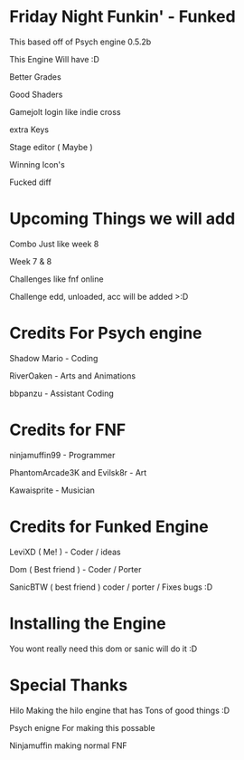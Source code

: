 # Friday Night Funkin' - Funked
This based off of Psych engine 0.5.2b

This Engine Will have :D

 Better Grades

 Good Shaders 

 Gamejolt login like indie cross

 extra Keys

 Stage editor ( Maybe )

 Winning Icon's

 Fucked diff 

 # Upcoming Things we will add 

 Combo Just like week 8 

Week 7  &  8

Challenges like fnf online

Challenge edd, unloaded, acc will be added >:D 

# Credits For Psych engine

Shadow Mario - Coding

RiverOaken - Arts and Animations

bbpanzu - Assistant Coding

 # Credits for FNF 

ninjamuffin99 - Programmer

PhantomArcade3K and Evilsk8r - Art

Kawaisprite - Musician

# Credits for Funked Engine

LeviXD ( Me! ) - Coder / ideas

Dom ( Best friend ) - Coder / Porter

SanicBTW ( best friend ) coder / porter / Fixes bugs :D

# Installing the Engine
You wont really need this dom or sanic will do it :D

# Special Thanks

Hilo Making the hilo engine that has Tons of good things :D

Psych enigne For making this possable

Ninjamuffin making normal FNF 